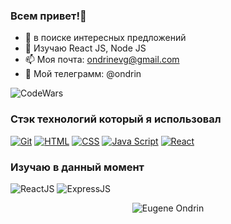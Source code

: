 ### Всем привет!👋

- 🔭 в поиске интересных предложений
- 🌱 Изучаю React JS, Node JS
- 📫 Моя почта: ondrinevg@gmail.com
- 🤔 Мой телеграмм: @ondrin


![CodeWars](https://www.codewars.com/users/AnaelM/badges/large)



### Стэк технологий который я использовал
[![Git](https://shields.io/badge/-Git-f0efe7?logo=git&style=for-the-badge)](https://git-scm.com/)
[![HTML](https://shields.io/badge/-HTML5-E34F26?logo=html5&style=for-the-badge&logoColor=fff)](https://html5book.ru/html-html5/)
[![CSS](https://shields.io/badge/-CSS3-1572B6?logo=css3&style=for-the-badge&logoColor=fff)](https://html5book.ru/osnovy-css/)
[![Java Script](https://shields.io/badge/-Java_Script-F7DF1E?logo=javascript&style=for-the-badge&logoColor=222)](https://learn.javascript.ru/)
[![React](https://shields.io/badge/-React-282c34?logo=react&style=for-the-badge)](https://reactjs.org/)

### Изучаю в данный момент
![ReactJS](https://img.shields.io/badge/JS-REACT-green)
![ExpressJS](https://img.shields.io/badge/JS-Express.js-red)

<p align="center"> <img src="https://github-readme-stats.vercel.app/api?username=ondrinevg&show_icons=true&theme=gotham" alt="Eugene Ondrin" />

<!--
**ondrinevg/ondrinevg** is a ✨ _special_ ✨ repository because its `README.md` (this file) appears on your GitHub profile.

Here are some ideas to get you started:

- 🔭 I’m currently working on ...
- 🌱 I’m currently learning ...
- 👯 I’m looking to collaborate on ...
- 🤔 I’m looking for help with ...
- 💬 Ask me about ...
- 📫 How to reach me: ...
- 😄 Pronouns: ...
- ⚡ Fun fact: ...
-->
